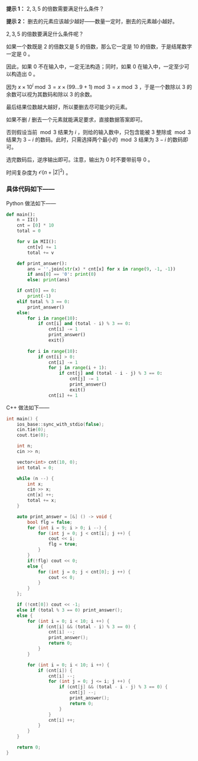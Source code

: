 **提示 1：** $2,3,5$ 的倍数需要满足什么条件？

**提示 2：** 删去的元素应该越少越好——数量一定时，删去的元素越小越好。

$2,3,5$ 的倍数要满足什么条件呢？

如果一个数既是 $2$ 的倍数又是 $5$ 的倍数，那么它一定是 $10$ 的倍数，于是结尾数字一定是 $0$ 。

因此，如果 $0$ 不在输入中，一定无法构造；同时，如果 $0$ 在输入中，一定至少可以构造出 $0$ 。

因为 $x\times 10^i\bmod 3=x\times(99...9+1)\bmod 3=x\bmod 3$ ，于是一个数除以 $3$ 的余数可以视为其数码和除以 $3$ 的余数。

最后结果位数越大越好，所以要删去尽可能少的元素。

如果不删 / 删去一个元素就能满足要求，直接数据答案即可。

否则假设当前 $\bmod 3$ 结果为 $i$ ，则给的输入数中，只包含能被 $3$ 整除或 $\bmod 3$ 结果为 $3-i$ 的数码。此时，只需选择两个最小的 $\bmod 3$ 结果为 $3-i$ 的数码即可。

选完数码后，逆序输出即可。注意，输出为 $0$ 时不要带前导 $0$ 。

时间复杂度为 $\mathcal{O}(n+|\Sigma|^2)$ 。

### 具体代码如下——

Python 做法如下——

```Python []
def main():
    n = II()
    cnt = [0] * 10
    total = 0

    for v in MII():
        cnt[v] += 1
        total += v

    def print_answer():
        ans = ''.join(str(x) * cnt[x] for x in range(9, -1, -1))
        if ans[0] == '0': print(0)
        else: print(ans)

    if cnt[0] == 0:
        print(-1)
    elif total % 3 == 0:
        print_answer()
    else:
        for i in range(10):
            if cnt[i] and (total - i) % 3 == 0:
                cnt[i] -= 1
                print_answer()
                exit()
        
        for i in range(10):
            if cnt[i] > 0:
                cnt[i] -= 1
                for j in range(i + 1):
                    if cnt[j] and (total - i - j) % 3 == 0:
                        cnt[j] -= 1
                        print_answer()
                        exit()
                cnt[i] += 1
```

C++ 做法如下——

```cpp []
int main() {
    ios_base::sync_with_stdio(false);
    cin.tie(0);
    cout.tie(0);

    int n;
    cin >> n;

    vector<int> cnt(10, 0);
    int total = 0;

    while (n --) {
        int x;
        cin >> x;
        cnt[x] ++;
        total += x;
    }

    auto print_answer = [&] () -> void {
        bool flg = false;
        for (int i = 9; i > 0; i --) {
            for (int j = 0; j < cnt[i]; j ++) {
                cout << i;
                flg = true;
            }
        }
        if(!flg) cout << 0;
        else {
            for (int j = 0; j < cnt[0]; j ++) {
                cout << 0;
            }
        }
    };

    if (!cnt[0]) cout << -1;
    else if (total % 3 == 0) print_answer();
    else {
        for (int i = 0; i < 10; i ++) {
            if (cnt[i] && (total - i) % 3 == 0) {
                cnt[i] --;
                print_answer();
                return 0;
            }
        }

        for (int i = 0; i < 10; i ++) {
            if (cnt[i]) {
                cnt[i] --;
                for (int j = 0; j <= i; j ++) {
                    if (cnt[j] && (total - i - j) % 3 == 0) {
                        cnt[j] --;
                        print_answer();
                        return 0;
                    }
                }
                cnt[i] ++;
            }
        }
    }

    return 0;
}
```
